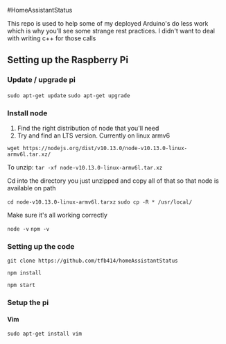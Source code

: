 #HomeAssistantStatus

This repo is used to help some of my deployed Arduino's do less work which is why you'll see some strange rest practices. I didn't want to deal with writing c++ for those calls

## Setting up the Raspberry Pi

### Update / upgrade pi

`sudo apt-get update`
`sudo apt-get upgrade`

### Install node 
1. Find the right distribution of node that you'll need 
2. Try and find an LTS version. Currently on linux armv6

`wget https://nodejs.org/dist/v10.13.0/node-v10.13.0-linux-armv6l.tar.xz/`

To unzip:
`tar -xf node-v10.13.0-linux-armv6l.tar.xz`

Cd into the directory you just unzipped and copy all of that so that node is available on path

`cd node-v10.13.0-linux-armv6l.tarxz`
`sudo cp -R * /usr/local/`

Make sure it's all working correctly

`node -v`
`npm -v`

### Setting up the code

`git clone https://github.com/tfb414/homeAssistantStatus`

`npm install`

`npm start`



### Setup the pi

#### Vim
`sudo apt-get install vim`



